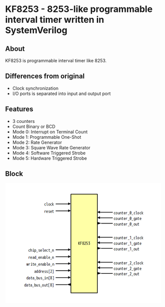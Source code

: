 # KF8253 - 8253-like programmable interval timer written in SystemVerilog

## About
KF8253 is programmable interval timer like 8253.

## Differences from original
- Clock synchronization
- I/O ports is separated into input and output port

## Features
- 3 counters
- Count Binary or BCD
- Mode 0: Interrupt on Terminal Count
- Mode 1: Programmable One-Shot
- Mode 2: Rate Generator
- Mode 3: Square Wave Rate Generator
- Mode 4: Software Triggered Strobe
- Mode 5: Hardware Triggered Strobe

## Block
![KF8253_block](DOC/img/KF8253_block.png)

